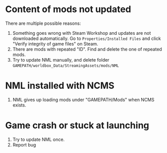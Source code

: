 # Content of mods not updated

There are multiple possible reasons:
1. Something goes wrong with Steam Workshop and updates are not downloaded automatically. Go to `Properties/Installed Files` and click "Verify integrity of game files" on Steam.
2. There are mods with repeated "ID". Find and delete the one of repeated mods.
3. Try to update NML manually, and delete folder `GAMEPATH/worldbox_Data/StreamingAssets/mods/NML`

# NML installed with NCMS

1. NML gives up loading mods under "GAMEPATH/Mods" when NCMS exists.

# Game crash or stuck at launching

1. Try to update NML once.
2. Report bug